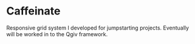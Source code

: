 Caffeinate
==========

Responsive grid system I developed for jumpstarting projects. Eventually will be worked in to the Qgiv framework.